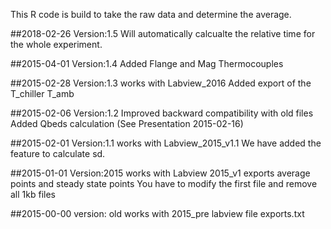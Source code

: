 This R code is build to take the raw data and determine the average.				
				
##2018-02-26   Version:1.5
Will automatically calcualte the relative time for the whole experiment.

##2015-04-01    Version:1.4
Added Flange and Mag Thermocouples

##2015-02-28    Version:1.3 
works with Labview_2016
Added export of the T_chiller T_amb

##2015-02-06    Version:1.2
Improved backward compatibility with old files
Added Qbeds calculation (See Presentation 2015-02-16)

##2015-02-01    Version:1.1
works with Labview_2015_v1.1
We have added the feature to calculate sd.

##2015-01-01    Version:2015
works with Labview 2015_v1
exports average points and steady state points
You have to modify the first file and remove all 1kb files

##2015-00-00    version: old
works with 2015_pre labview file
exports.txt
